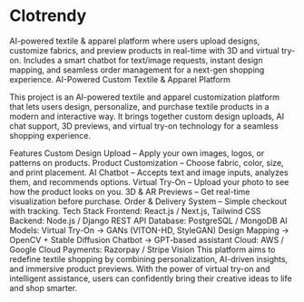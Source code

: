 # Clotrendy
AI-powered textile &amp; apparel platform where users upload designs, customize fabrics, and preview products in real-time with 3D and virtual try-on. Includes a smart chatbot for text/image requests, instant design mapping, and seamless order management for a next-gen shopping experience.
AI-Powered Custom Textile & Apparel Platform

This project is an AI-powered textile and apparel customization platform that lets users design, personalize, and purchase textile products in a modern and interactive way. It brings together custom design uploads, AI chat support, 3D previews, and virtual try-on technology for a seamless shopping experience.

Features
Custom Design Upload – Apply your own images, logos, or patterns on products.
Product Customization – Choose fabric, color, size, and print placement.
AI Chatbot – Accepts text and image inputs, analyzes them, and recommends options.
Virtual Try-On – Upload your photo to see how the product looks on you.
3D & AR Previews – Get real-time visualization before purchase.
Order & Delivery System – Simple checkout with tracking.
Tech Stack
Frontend: React.js / Next.js, Tailwind CSS
Backend: Node.js / Django REST API
Database: PostgreSQL / MongoDB
AI Models:
Virtual Try-On → GANs (VITON-HD, StyleGAN)
Design Mapping → OpenCV + Stable Diffusion
Chatbot → GPT-based assistant
Cloud: AWS / Google Cloud
Payments: Razorpay / Stripe
Vision
This platform aims to redefine textile shopping by combining personalization, AI-driven insights, and immersive product previews. With the power of virtual try-on and intelligent assistance, users can confidently bring their creative ideas to life and shop smarter.
